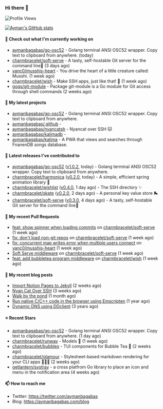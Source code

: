 ### Hi there 👋

![Profile Views](https://komarev.com/ghpvc/?username=aymanbagabas&label=PROFILE+VIEWS)

[![Ayman's GitHub stats](https://github-readme-stats.vercel.app/api?username=aymanbagabas&count_private=true&show_icons=true)](https://github.com/anuraghazra/github-readme-stats)

#### 👷 Check out what I'm currently working on

- [aymanbagabas/go-osc52](https://github.com/aymanbagabas/go-osc52) - Golang terminal ANSI OSC52 wrapper. Copy text to clipboard from anywhere. (today)
- [charmbracelet/soft-serve](https://github.com/charmbracelet/soft-serve) - A tasty, self-hostable Git server for the command line🍦 (3 days ago)
- [yanc0/musshis-heart](https://github.com/yanc0/musshis-heart) - You drive the heart of a little creature called: Musshi. (1 week ago)
- [charmbracelet/wish](https://github.com/charmbracelet/wish) - Make SSH apps, just like that! 💫 (1 week ago)
- [gogs/git-module](https://github.com/gogs/git-module) - Package git-module is a Go module for Git access through shell commands (2 weeks ago)

#### 🌱 My latest projects

- [aymanbagabas/go-osc52](https://github.com/aymanbagabas/go-osc52) - Golang terminal ANSI OSC52 wrapper. Copy text to clipboard from anywhere.
- [aymanbagabas/.github](https://github.com/aymanbagabas/.github) - 
- [aymanbagabas/nyancatsh](https://github.com/aymanbagabas/nyancatsh) - Nyancat over SSH 🐱
- [aymanbagabas/kalimadb](https://github.com/aymanbagabas/kalimadb) - 
- [aymanbagabas/kalima](https://github.com/aymanbagabas/kalima) - A PWA that views and searches through FnanenDB songs database.

#### 🔭 Latest releases I've contributed to

- [aymanbagabas/go-osc52](https://github.com/aymanbagabas/go-osc52) ([v1.0.2](https://github.com/aymanbagabas/go-osc52/releases/tag/v1.0.2), today) - Golang terminal ANSI OSC52 wrapper. Copy text to clipboard from anywhere.
- [charmbracelet/harmonica](https://github.com/charmbracelet/harmonica) ([v0.2.0](https://github.com/charmbracelet/harmonica/releases/tag/v0.2.0), today) - A simple, efficient spring animation library 🎼
- [charmbracelet/wishlist](https://github.com/charmbracelet/wishlist) ([v0.4.0](https://github.com/charmbracelet/wishlist/releases/tag/v0.4.0), 1 day ago) - The SSH directory ✨
- [charmbracelet/skate](https://github.com/charmbracelet/skate) ([v0.2.0](https://github.com/charmbracelet/skate/releases/tag/v0.2.0), 2 days ago) - A personal key value store 🛼
- [charmbracelet/soft-serve](https://github.com/charmbracelet/soft-serve) ([v0.3.0](https://github.com/charmbracelet/soft-serve/releases/tag/v0.3.0), 4 days ago) - A tasty, self-hostable Git server for the command line🍦

#### 🔨 My recent Pull Requests

- [feat: show spinner when loading commits](https://github.com/charmbracelet/soft-serve/pull/112) on [charmbracelet/soft-serve](https://github.com/charmbracelet/soft-serve) (1 week ago)
- [fix: don&#39;t load non-git repos](https://github.com/charmbracelet/soft-serve/pull/111) on [charmbracelet/soft-serve](https://github.com/charmbracelet/soft-serve) (1 week ago)
- [fix: concurrent map writes error when multiple users connect](https://github.com/yanc0/musshis-heart/pull/1) on [yanc0/musshis-heart](https://github.com/yanc0/musshis-heart) (1 week ago)
- [Soft Serve middleware](https://github.com/charmbracelet/soft-serve/pull/110) on [charmbracelet/soft-serve](https://github.com/charmbracelet/soft-serve) (1 week ago)
- [feat: add bubbletea program middleware](https://github.com/charmbracelet/wish/pull/39) on [charmbracelet/wish](https://github.com/charmbracelet/wish) (1 week ago)

#### 📜 My recent blog posts

- [Import Notion Pages to Jekyll](https://aymanbagabas.com/blog/2022/03/29/import-notion-pages-to-jekyll.html) (2 weeks ago)
- [Nyan Cat Over SSH](https://aymanbagabas.com/blog/2022/03/25/nyan-cat-over-ssh.html) (3 weeks ago)
- [Walk by the pond](https://aymanbagabas.com/blog/2022/03/10/walk-by-the-pond.html) (1 month ago)
- [Run native C/C&#43;&#43; code in the browser using Emscripten](https://aymanbagabas.com/blog/2020/11/18/run-native-c-c&#43;&#43;-code-in-the-browser-using-emscripten.html) (1 year ago)
- [Dynamic DNS using DDclient](https://aymanbagabas.com/blog/2019/02/16/dynamic-dns-using-ddclient.html) (3 years ago)

#### ⭐ Recent Stars

- [aymanbagabas/go-osc52](https://github.com/aymanbagabas/go-osc52) - Golang terminal ANSI OSC52 wrapper. Copy text to clipboard from anywhere. (1 day ago)
- [charmbracelet/runway](https://github.com/charmbracelet/runway) - Models 📸 (1 week ago)
- [charmbracelet/bubbles](https://github.com/charmbracelet/bubbles) - TUI components for Bubble Tea 🍡 (2 weeks ago)
- [charmbracelet/glamour](https://github.com/charmbracelet/glamour) - Stylesheet-based markdown rendering for your CLI apps 💇🏻‍♀️ (2 weeks ago)
- [getlantern/systray](https://github.com/getlantern/systray) - a cross platfrom Go library to place an icon and menu in the notification area (4 weeks ago)

#### 📫 How to reach me

- Twitter: https://twitter.com/aymanbagabas
- Blog: https://aymanbagabas.com/blog
